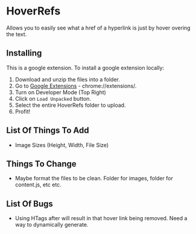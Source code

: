# HoverRefs
Allows you to easily see what a href of a hyperlink is just by hover overing the text.

## Installing
This is a google extension. To install a google extension locally:
1. Download and unzip the files into a folder.
2. Go to [Google Extensions](chrome://extensions/) - chrome://extensions/.
3. Turn on Developer Mode (Top Right)
4. Click on `Load Unpacked` button.
5. Select the entire HoverRefs folder to upload.
6. Profit!

## List Of Things To Add
- Image Sizes (Height, Width, File Size)

## Things To Change
- Maybe format the files to be clean. Folder for images, folder for content.js, etc etc.

## List Of Bugs
- Using HTags after will result in that hover link being removed. Need a way to dynamically generate.
